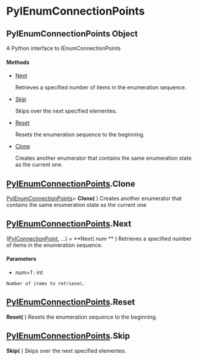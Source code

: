 # PyIEnumConnectionPoints

## PyIEnumConnectionPoints Object

A Python interface to IEnumConnectionPoints

#### Methods


  - [Next](PyIEnumConnectionPoints.md#pyienumconnectionpointsnext)

    Retrieves a specified number of items in the enumeration sequence\.&nbsp;

  - [Skip](PyIEnumConnectionPoints.md#pyienumconnectionpointsskip)

    Skips over the next specified elementes\.&nbsp;

  - [Reset](PyIEnumConnectionPoints.md#pyienumconnectionpointsreset)

    Resets the enumeration sequence to the beginning\.&nbsp;

  - [Clone](PyIEnumConnectionPoints.md#pyienumconnectionpointsclone)

    Creates another enumerator that contains the same enumeration state as the current one\.&nbsp;


## [PyIEnumConnectionPoints](#pyienumconnectionpoints)\.Clone

[PyIEnumConnectionPoints](#pyienumconnectionpoints)\= **Clone\(** \)
Creates another enumerator that contains the same enumeration state as the current one

## [PyIEnumConnectionPoints](#pyienumconnectionpoints)\.Next

\([PyIConnectionPoint](#pyiconnectionpoint), \.\.\.\) \= **Next\( *num* ** \)
Retrieves a specified number of items in the enumeration sequence\.

#### Parameters


  -  *num\=1* : int

    Number of items to retrieve\.

## [PyIEnumConnectionPoints](#pyienumconnectionpoints)\.Reset

 **Reset\(** \)
Resets the enumeration sequence to the beginning\.

## [PyIEnumConnectionPoints](#pyienumconnectionpoints)\.Skip

 **Skip\(** \)
Skips over the next specified elementes\.